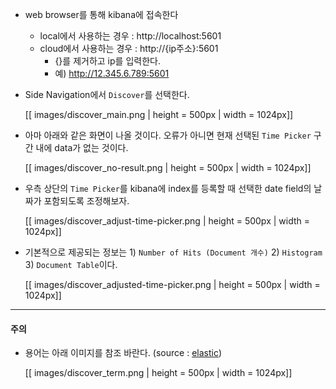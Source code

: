 * web browser를 통해 kibana에 접속한다
    * local에서 사용하는 경우 : http://localhost:5601
    * cloud에서 사용하는 경우 : http://{ip주소}:5601
        * {}를 제거하고 ip를 입력한다.
        * 예) http://12.345.6.789:5601
* Side Navigation에서 `Discover`를 선택한다.

    [[ images/discover_main.png | height = 500px | width = 1024px]]
* 아마 아래와 같은 화면이 나올 것이다. 오류가 아니면 현재 선택된 `Time Picker` 구간 내에 data가 없는 것이다.

    [[ images/discover_no-result.png | height = 500px | width = 1024px]]
* 우측 상단의 `Time Picker`를 kibana에 index를 등록할 때 선택한 date field의 날짜가 포함되도록 조정해보자.

    [[ images/discover_adjust-time-picker.png | height = 500px | width = 1024px]]
* 기본적으로 제공되는 정보는 1) `Number of Hits (Document 개수)` 2) `Histogram` 3) `Document Table`이다.

    [[ images/discover_adjusted-time-picker.png | height = 500px | width = 1024px]]

---
#### 주의
* 용어는 아래 이미지를 참조 바란다. (source : [elastic](https://www.elastic.co/guide/en/kibana/current/discover.html))

    [[ images/discover_term.png | height = 500px | width = 1024px]]